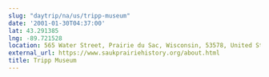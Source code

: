 ```yaml
---
slug: "daytrip/na/us/tripp-museum"
date: '2001-01-30T04:37:00'
lat: 43.291385
lng: -89.721528
location: 565 Water Street, Prairie du Sac, Wisconsin, 53578, United States
external_url: https://www.saukprairiehistory.org/about.html
title: Tripp Museum
---
```



